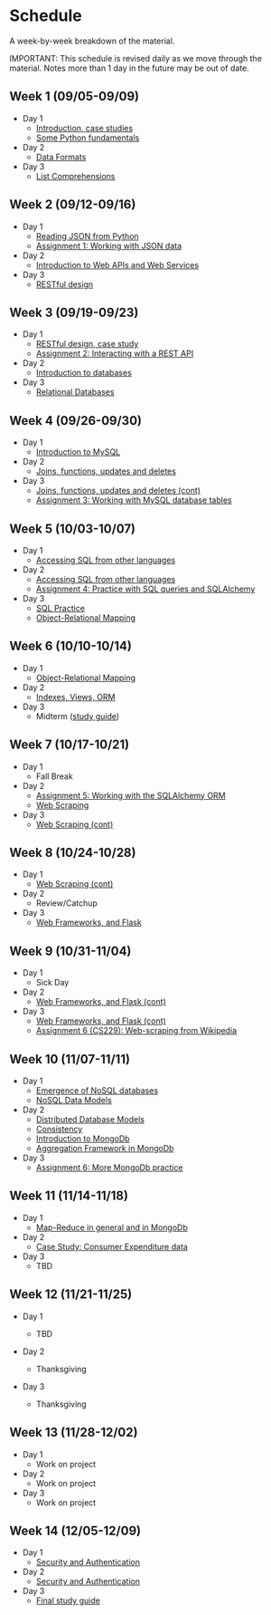 # Schedule

A week-by-week breakdown of the material.

IMPORTANT: This schedule is revised daily as we move through the material. Notes more than 1 day in the future may be out of date.

## Week  1 (09/05-09/09)

- Day 1
    - [Introduction, case studies](notes/intro.md)
    - [Some Python fundamentals](notes/intro_python.md)
- Day 2
    - [Data Formats](notes/data_formats.md)
- Day 3
    - [List Comprehensions](notes/list_comprehensions.md)

## Week  2 (09/12-09/16)

- Day 1
    - [Reading JSON from Python](notes/json_python.md)
    - [Assignment 1: Working with JSON data](assignments/1.md)
- Day 2
    - [Introduction to Web APIs and Web Services](notes/web_apis.md)
- Day 3
    - [RESTful design](notes/rest.md)

## Week  3 (09/19-09/23)

- Day 1
    - [RESTful design, case study](notes/rest_case_study.md)
    - [Assignment 2: Interacting with a REST API](assignments/2.md)
- Day 2
    - [Introduction to databases](notes/databases_intro.md)
- Day 3
    - [Relational Databases](notes/databases_relational.md)

## Week  4 (09/26-09/30)

- Day 1
    - [Introduction to MySQL](notes/databases_mysql.md)
- Day 2
    - [Joins, functions, updates and deletes](notes/databases_mysql_advanced.md)
- Day 3
    - [Joins, functions, updates and deletes (cont)](notes/databases_mysql_advanced.md)
    - [Assignment 3: Working with MySQL database tables](assignments/3.md)

## Week  5 (10/03-10/07)

- Day 1
    - [Accessing SQL from other languages](notes/databases_sqlalchemy.md)
- Day 2
    - [Accessing SQL from other languages](notes/databases_sqlalchemy.md)
    - [Assignment 4: Practice with SQL queries and SQLAlchemy](assignments/4.md)
- Day 3
    - [SQL Practice](notes/sql_practice.md)
    - [Object-Relational Mapping](notes/databases_orm.md)

## Week  6 (10/10-10/14)

- Day 1
    - [Object-Relational Mapping](notes/databases_orm.md)
- Day 2
    - [Indexes, Views, ORM](notes/sql_odds_ends.md)
- Day 3
    - Midterm ([study guide](notes/midterm1_study_guide.md))

## Week  7 (10/17-10/21)

- Day 1
    - Fall Break
- Day 2
    - [Assignment 5: Working with the SQLAlchemy ORM](assignments/5.md)
    - [Web Scraping](notes/web_scraping.md)
- Day 3
    - [Web Scraping (cont)](notes/web_scraping.md)

## Week  8 (10/24-10/28)

- Day 1
    - [Web Scraping (cont)](notes/web_scraping.md)
- Day 2
    - Review/Catchup
- Day 3
    - [Web Frameworks, and Flask](notes/databases_web_frameworks.md)

## Week  9 (10/31-11/04)

- Day 1
    - Sick Day
- Day 2
    - [Web Frameworks, and Flask (cont)](notes/databases_web_frameworks.md)
- Day 3
    - [Web Frameworks, and Flask (cont)](notes/databases_web_frameworks.md)
    - [Assignment 6 (CS229): Web-scraping from Wikipedia](assignments/6_229.md)

## Week 10 (11/07-11/11)

- Day 1
    - [Emergence of NoSQL databases](notes/nosql_start.md)
    - [NoSQL Data Models](notes/nosql_data_models.md)
- Day 2
    - [Distributed Database Models](notes/nosql_distributed.md)
    - [Consistency](notes/nosql_consistency.md)
    - [Introduction to MongoDb](notes/mongodb.md)
    - [Aggregation Framework in MongoDb](notes/mongodb_aggregation.md)
- Day 3
    - [Assignment 6: More MongoDb practice](assignments/6.md)

## Week 11 (11/14-11/18)

- Day 1
    - [Map-Reduce in general and in MongoDb](notes/mongodb_mapreduce.md)
- Day 2
    - [Case Study: Consumer Expenditure data](notes/mongodb_practice.md)
- Day 3
    - TBD

## Week 12 (11/21-11/25)

- Day 1
    - TBD

- Day 2
    - Thanksgiving
- Day 3
    - Thanksgiving

## Week 13 (11/28-12/02)

- Day 1
    - Work on project
- Day 2
    - Work on project
- Day 3
    - Work on project

## Week 14 (12/05-12/09)

- Day 1
    - [Security and Authentication](notes/security_auth.md)
- Day 2
    - [Security and Authentication](notes/security_auth.md)
- Day 3
    - [Final study guide](notes/midterm2_study_guide.md)
